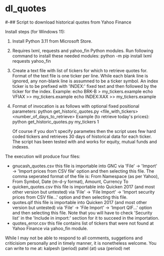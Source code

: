 # dl_quotes

#-## Script to download historical quotes from Yahoo Finance

Install steps (for Windows 11):

1) Install Python 3.11 from Microsoft Store.

2) Requires lxml, requests and yahoo_fin Python modules. 
    Run following command to install these needed modules:
        python -m pip install lxml requests yahoo_fin

3) Create a text file with list of tickers for which to retrieve quotes for. Format of the text file is one 
   ticker per line. While each blank line is ignored, any non-blank line is assumned to be a ticker symbol. An index 
   ticker is to be prefixed with 'INDEX:' fixed text and then followed by the ticker for the index.
    Example:
        echo BRK-B     >  my_tickers.example
        echo VFIAX     >> my_tickers.example
        echo INDEX:XAX >> my_tickers.example

4) Format of invocation is as follows with optional fixed positional parameters:
    python get_historic_quotes.py <file_with_tickers> <number_of_days_to_retrieve>
    Example (to retrieve today's prices):
        python get_historic_quotes.py my_tickers 1

    Of course if you don't specify parametes then the script uses few hard coded tickers and retrieves 30 days of
    historical data for each ticker. The script has been tested with and works for equity, mutual funds and indexes.


The execution will produce four files:
 - gnucash_quotes.csv
    this file is importable into GNC via 'File' -> 'Import' -> 'Import prices from CSV file' option and then
    selecting this file. The comma seperated format of the file is: From Namespace (as per Yahoo), From Symbol,
    Date (m-d-y format), Amount, Currency To
 - quicken_quotes.csv
    this file is importable into Quicken 2017 (and most other version but untested) via 'File' -> 'File Import' ->
    'Import security prices from CSV file...' option and then selecting this file.
 - quotes.qif
    this file is importable into Quicken 2017 (and most other version but untested) via 'File' -> 'File Import' ->
    'Import QIF...' option and then selecting this file. Note that you will have to check 'Security list' in the
    'Include in import:' section for it to succeed in the importation.
 - quotes_error.csv
    this file contains list of tickers that were not found at Yahoo Finance via yahoo_fin module.


While I may not be able to respond to all comments, suggetions and criticisiom personally and in timely manner, it is
nonetheless welcome. You can write to me at: kalpesh (period) patel (at) usa (period) net 
